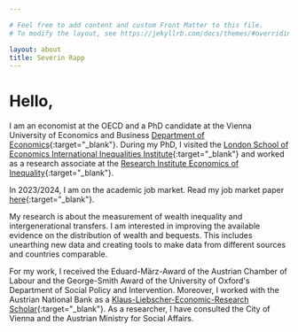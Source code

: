 ```yaml
---

# Feel free to add content and custom Front Matter to this file.
# To modify the layout, see https://jekyllrb.com/docs/themes/#overriding-theme-defaults

layout: about
title: Severin Rapp 
---
```


# Hello, 


I am an economist at the OECD and a PhD candidate at the Vienna University of Economics and Business [Department of Economics](https://www.wu.ac.at/economics/mitarbeiter-innen/rapp-s/){:target="_blank"}. During my PhD, I visited the [London School of Economics International Inequalities Institute](https://www.lse.ac.uk/international-inequalities){:target="_blank"} and worked as a research associate at the [Research Institute Economics of Inequality](https://www.wu.ac.at/ineq/team/wissenschaftliche-mitarbeiter-innen/severin-rapp/){:target="_blank"}.

In 2023/2024, I am on the academic job market. Read my job market paper [here](https://severin-rapp.github.io/assets/wealtheq_JMP.pdf){:target="_blank"}. 

My research is about the measurement of wealth inequality and intergenerational transfers. I am interested in improving the available evidence on the distribution of wealth and bequests. This includes unearthing new data and creating tools to make data from different sources and countries comparable. 

For my work, I received the Eduard-März-Award of the Austrian Chamber of Labour and the George-Smith Award of the University of Oxford's Department of Social Policy and Intervention. Moreover, I worked with the Austrian National Bank as a [Klaus-Liebscher-Economic-Research Scholar](https://www.oenb.at/en/About-Us/Research-Promotion/scholarships_and_awards/klaus_liebscher_economic_research_scholarship.html){:target="_blank"}. As a researcher, I have consulted the City of Vienna and the Austrian Ministry for Social Affairs. 